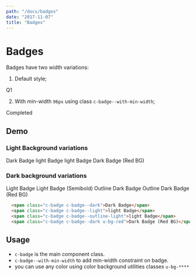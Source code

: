 ```yaml
---
path: "/docs/badges"
date: "2017-11-07"
title: "Badges"
---
```

# Badges
Badges have two width variations:
1. Default style;
<div class="u-window-padding--2x u-display-flex">
  <span class="c-badge u-bg-neutral--sky-lighter u-color-neutral--ink-lighter u-font--semibold">Q1</span>
</div>

2. With min-width `96px` using class `c-badge--with-min-width`;
<div class="u-window-padding--2x">
  <span class="c-badge c-badge--with-min-width u-bg-visuals-categorical--green u-color-neutral--sky-white u-font--semibold">Completed</span>
</div>


## Demo
### Light Background variations
<span class="c-badge c-badge--dark">Dark Badge</span>
<span class="c-badge c-badge--light">light Badge</span>
<span class="c-badge c-badge--outline-light">light Badge</span>
<span class="c-badge c-badge--dark u-bg-red">Dark Badge (Red BG)</span>

### Dark background variations
<div class="u-window-padding--2x u-bg-blue-dense-2 u-color-ink-opacity-4">
  <span class="c-badge c-badge--light">Light Badge</span>
  <span class="c-badge c-badge--light u-font--semibold">Light Badge (Semibold)</span>
  <span class="c-badge c-badge--outline-dark">Outline Dark Badge</span>
  <span class="c-badge c-badge--outline-dark u-bg-red">Outline Dark Badge (Red BG)</span>
</div>

```html
  <span class="c-badge c-badge--dark">Dark Badge</span>
  <span class="c-badge c-badge--light">light Badge</span>
  <span class="c-badge c-badge--outline-light">light Badge</span>
  <span class="c-badge c-badge--dark u-bg-red">Dark Badge (Red BG)</span>
```

## Usage
* `c-badge` is the main component class.
* `c-badge--with-min-width` to add min-width constraint on badge.
* you can use any color using color background utilities
classes `u-bg-****`
